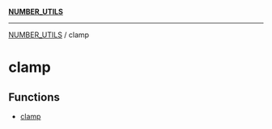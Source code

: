 [**NUMBER_UTILS**](../README.md)

***

[NUMBER_UTILS](../README.md) / clamp

# clamp

## Functions

- [clamp](functions/clamp.md)
